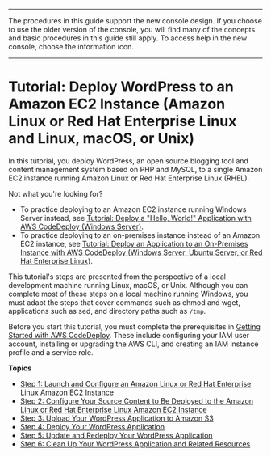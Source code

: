 --------

 The procedures in this guide support the new console design\. If you choose to use the older version of the console, you will find many of the concepts and basic procedures in this guide still apply\. To access help in the new console, choose the information icon\. 

--------

# Tutorial: Deploy WordPress to an Amazon EC2 Instance \(Amazon Linux or Red Hat Enterprise Linux and Linux, macOS, or Unix\)<a name="tutorials-wordpress"></a>

In this tutorial, you deploy WordPress, an open source blogging tool and content management system based on PHP and MySQL, to a single Amazon EC2 instance running Amazon Linux or Red Hat Enterprise Linux \(RHEL\)\.

Not what you're looking for?
+ To practice deploying to an Amazon EC2 instance running Windows Server instead, see [Tutorial: Deploy a "Hello, World\!" Application with AWS CodeDeploy \(Windows Server\)](tutorials-windows.md)\.
+ To practice deploying to an on\-premises instance instead of an Amazon EC2 instance, see [Tutorial: Deploy an Application to an On\-Premises Instance with AWS CodeDeploy \(Windows Server, Ubuntu Server, or Red Hat Enterprise Linux\)](tutorials-on-premises-instance.md)\.

This tutorial's steps are presented from the perspective of a local development machine running Linux, macOS, or Unix\. Although you can complete most of these steps on a local machine running Windows, you must adapt the steps that cover commands such as chmod and wget, applications such as sed, and directory paths such as `/tmp`\.

Before you start this tutorial, you must complete the prerequisites in [Getting Started with AWS CodeDeploy](getting-started-codedeploy.md)\. These include configuring your IAM user account, installing or upgrading the AWS CLI, and creating an IAM instance profile and a service role\.

**Topics**
+ [Step 1: Launch and Configure an Amazon Linux or Red Hat Enterprise Linux Amazon EC2 Instance](tutorials-wordpress-launch-instance.md)
+ [Step 2: Configure Your Source Content to Be Deployed to the Amazon Linux or Red Hat Enterprise Linux Amazon EC2 Instance](tutorials-wordpress-configure-content.md)
+ [Step 3: Upload Your WordPress Application to Amazon S3](tutorials-wordpress-upload-application.md)
+ [Step 4: Deploy Your WordPress Application](tutorials-wordpress-deploy-application.md)
+ [Step 5: Update and Redeploy Your WordPress Application](tutorials-wordpress-update-and-redeploy-application.md)
+ [Step 6: Clean Up Your WordPress Application and Related Resources](tutorials-wordpress-clean-up.md)